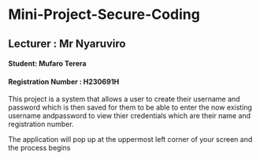 # Mini-Project-Secure-Coding

## Lecturer : Mr Nyaruviro

#### Student: Mufaro Terera
#### Registration Number : H230691H

This project is a system that allows a user to create their username and password which is then saved for them to be able to enter the now existing username andpassword to view thier credentials which are their name and registration number.

The application will pop up at the uppermost left corner of your screen and the process begins
